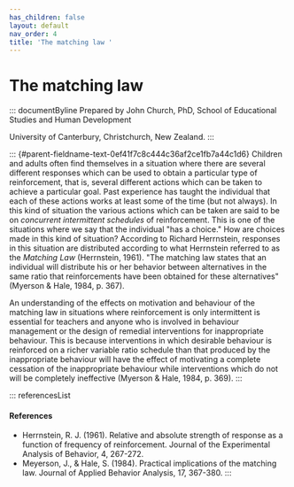 ```yaml
---
has_children: false
layout: default
nav_order: 4
title: 'The matching law '
---
```

# The matching law 


::: documentByline
Prepared by John Church, PhD, School of Educational Studies and Human
Development

University of Canterbury, Christchurch, New Zealand.
:::

::: {#parent-fieldname-text-0ef41f7c8c444c36af2ce1fb7a44c1d6}
Children and adults often find themselves in a situation where there are
several different responses which can be used to obtain a particular
type of reinforcement, that is, several different actions which can be
taken to achieve a particular goal. Past experience has taught the
individual that each of these actions works at least some of the time
(but not always). In this kind of situation the various actions which
can be taken are said to be on *concurrent intermittent schedules* of
reinforcement. This is one of the situations where we say that the
individual "has a choice." How are choices made in this kind of
situation? According to Richard Herrnstein, responses in this situation
are distributed according to what Herrnstein referred to as the
*Matching Law* (Herrnstein, 1961). "The matching law states that an
individual will distribute his or her behavior between alternatives in
the same ratio that reinforcements have been obtained for these
alternatives" (Myerson & Hale, 1984, p. 367).

An understanding of the effects on motivation and behaviour of the
matching law in situations where reinforcement is only intermittent is
essential for teachers and anyone who is involved in behaviour
management or the design of remedial interventions for inappropriate
behaviour. This is because interventions in which desirable behaviour is
reinforced on a richer variable ratio schedule than that produced by the
inappropriate behaviour will have the effect of motivating a complete
cessation of the inappropriate behaviour while interventions which do
not will be completely ineffective (Myerson & Hale, 1984, p. 369).
:::

::: referencesList
#### References

-   Herrnstein, R. J. (1961). Relative and absolute strength of response
    as a function of frequency of reinforcement. Journal of the
    Experimental Analysis of Behavior, 4, 267-272.
-   Meyerson, J., & Hale, S. (1984). Practical implications of the
    matching law. Journal of Applied Behavior Analysis, 17, 367-380.
:::
